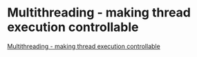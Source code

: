 # Multithreading - making thread execution controllable
[Multithreading - making thread execution controllable](https://aiwithcloud.com/2022/09/15/multithreading___making_thread_execution_controllable/)
